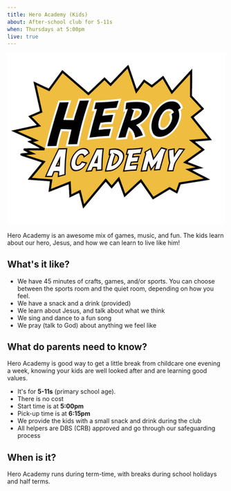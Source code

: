 ```yaml
---
title: Hero Academy (Kids)
about: After-school club for 5-11s
when: Thursdays at 5:00pm
live: true
---
```


![Hero Academy Logo](/photo/hero-academy.png)

Hero Academy is an awesome mix of games, music, and fun. The kids learn about our hero, Jesus, and how we can learn to live like him!

## What's it like?

 * We have 45 minutes of crafts, games, and/or sports. You can choose between the sports room and the quiet room, depending on how you feel.
 * We have a snack and a drink (provided)
 * We learn about Jesus, and talk about what we think
 * We sing and dance to a fun song
 * We pray (talk to God) about anything we feel like

## What do parents need to know?

Hero Academy is good way to get a little break from childcare one evening a week, knowing your kids are well looked after and are learning good values.

 * It's for **5-11s** (primary school age).
 * There is no cost
 * Start time is at **5:00pm**
 * Pick-up time is at **6:15pm**
 * We provide the kids with a small snack and drink during the club
 * All helpers are DBS (CRB) approved and go through our safeguarding process

## When is it?

Hero Academy runs during term-time, with breaks during school holidays and half terms.
